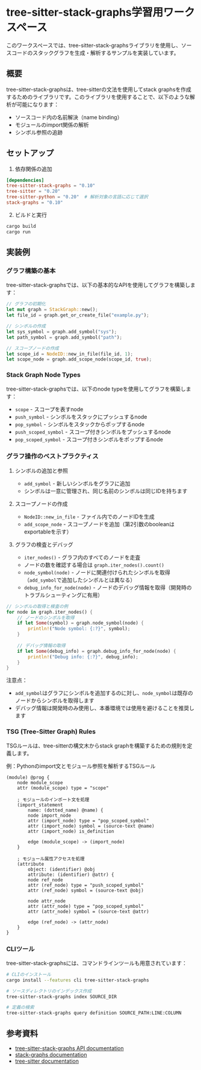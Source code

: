 # tree-sitter-stack-graphs学習用ワークスペース

このワークスペースでは、tree-sitter-stack-graphsライブラリを使用し、ソースコードのスタックグラフを生成・解析するサンプルを実装しています。

## 概要

tree-sitter-stack-graphsは、tree-sitterの文法を使用してstack graphsを作成するためのライブラリです。このライブラリを使用することで、以下のような解析が可能になります：

- ソースコード内の名前解決（name binding）
- モジュールのimport関係の解析
- シンボル参照の追跡

## セットアップ

1. 依存関係の追加
```toml
[dependencies]
tree-sitter-stack-graphs = "0.10"
tree-sitter = "0.20"
tree-sitter-python = "0.20"  # 解析対象の言語に応じて選択
stack-graphs = "0.10"
```

2. ビルドと実行
```bash
cargo build
cargo run
```

## 実装例

### グラフ構築の基本

tree-sitter-stack-graphsでは、以下の基本的なAPIを使用してグラフを構築します：

```rust
// グラフの初期化
let mut graph = StackGraph::new();
let file_id = graph.get_or_create_file("example.py");

// シンボルの作成
let sys_symbol = graph.add_symbol("sys");
let path_symbol = graph.add_symbol("path");

// スコープノードの作成
let scope_id = NodeID::new_in_file(file_id, 1);
let scope_node = graph.add_scope_node(scope_id, true);
```

### Stack Graph Node Types

tree-sitter-stack-graphsでは、以下のnode typeを使用してグラフを構築します：

- `scope` - スコープを表すnode
- `push_symbol` - シンボルをスタックにプッシュするnode
- `pop_symbol` - シンボルをスタックからポップするnode
- `push_scoped_symbol` - スコープ付きシンボルをプッシュするnode
- `pop_scoped_symbol` - スコープ付きシンボルをポップするnode

### グラフ操作のベストプラクティス

1. シンボルの追加と参照
   - `add_symbol` - 新しいシンボルをグラフに追加
   - シンボルは一意に管理され、同じ名前のシンボルは同じIDを持ちます

2. スコープノードの作成
   - `NodeID::new_in_file` - ファイル内でのノードIDを生成
   - `add_scope_node` - スコープノードを追加（第2引数のbooleanはexportableを示す）

3. グラフの検査とデバッグ
   - `iter_nodes()` - グラフ内のすべてのノードを走査
   - ノードの数を確認する場合は `graph.iter_nodes().count()`
   - `node_symbol(node)` - ノードに関連付けられたシンボルを取得（`add_symbol`で追加したシンボルとは異なる）
   - `debug_info_for_node(node)` - ノードのデバッグ情報を取得（開発時のトラブルシューティングに有用）

```rust
// シンボルの取得と検査の例
for node in graph.iter_nodes() {
    // ノードのシンボルを取得
    if let Some(symbol) = graph.node_symbol(node) {
        println!("Node symbol: {:?}", symbol);
    }
    
    // デバッグ情報の取得
    if let Some(debug_info) = graph.debug_info_for_node(node) {
        println!("Debug info: {:?}", debug_info);
    }
}
```

注意点：
- `add_symbol`はグラフにシンボルを追加するのに対し、`node_symbol`は既存のノードからシンボルを取得します
- デバッグ情報は開発時のみ使用し、本番環境では使用を避けることを推奨します

### TSG (Tree-Sitter Graph) Rules

TSGルールは、tree-sitterの構文木からstack graphを構築するための規則を定義します。

例：Pythonのimport文とモジュール参照を解析するTSGルール
```
(module) @prog {
    node module_scope
    attr (module_scope) type = "scope"

    ; モジュールのインポート文を処理
    (import_statement
        name: (dotted_name) @name) {
        node import_node
        attr (import_node) type = "pop_scoped_symbol"
        attr (import_node) symbol = (source-text @name)
        attr (import_node) is_definition
        
        edge (module_scope) -> (import_node)
    }

    ; モジュール属性アクセスを処理
    (attribute
        object: (identifier) @obj
        attribute: (identifier) @attr) {
        node ref_node
        attr (ref_node) type = "push_scoped_symbol"
        attr (ref_node) symbol = (source-text @obj)
        
        node attr_node
        attr (attr_node) type = "pop_scoped_symbol"
        attr (attr_node) symbol = (source-text @attr)
        
        edge (ref_node) -> (attr_node)
    }
}
```

### CLIツール

tree-sitter-stack-graphsには、コマンドラインツールも用意されています：

```bash
# CLIのインストール
cargo install --features cli tree-sitter-stack-graphs

# ソースディレクトリのインデックス作成
tree-sitter-stack-graphs index SOURCE_DIR

# 定義の検索
tree-sitter-stack-graphs query definition SOURCE_PATH:LINE:COLUMN
```

## 参考資料

- [tree-sitter-stack-graphs API documentation](https://docs.rs/tree-sitter-stack-graphs/)
- [stack-graphs documentation](https://docs.rs/stack-graphs/)
- [tree-sitter documentation](https://tree-sitter.github.io/)
